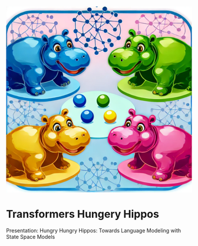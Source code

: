 
![Hungry Hippos Header](./images/Hungry_Hippos_Readme_Header.png)



# Transformers Hungery Hippos
Presentation: Hungry Hungry Hippos: Towards Language Modeling with State Space Models

